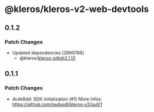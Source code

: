 # @kleros/kleros-v2-web-devtools

## 0.1.2

### Patch Changes

- Updated dependencies [2890788]
  - @kleros/kleros-sdk@2.1.13

## 0.1.1

### Patch Changes

- dcde9dd: SDK initialization (#1)
  More infos: https://github.com/jaybuidl/kleros-v2/pull/1
